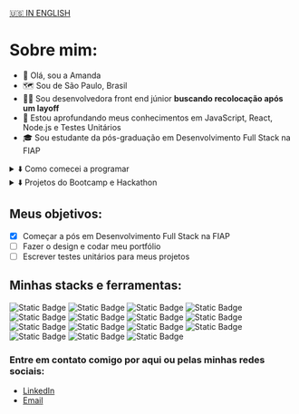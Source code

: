 <a href="https://github.com/amdfd">🇺🇸 IN ENGLISH</a>

# Sobre mim:
- 👋 Olá, sou a Amanda
- 🗺️ Sou de São Paulo, Brasil
- 👩‍💻 Sou desenvolvedora front end júnior <b>buscando recolocação após um layoff</b>
- 🌱 Estou aprofundando meus conhecimentos em JavaScript, React, Node.js e Testes Unitários
- 🎓 Sou estudante da pós-graduação em Desenvolvimento Full Stack na FIAP

<details>
	<summary>⬇️ Como comecei a programar</summary>
	👩‍🏫 Trabalhando como professora de inglês tive a oportunidade de me certificar como Apple Teacher e começar a ensinar Lógica de Programação em inglês para crianças e adolescentes. Dois anos depois decidi entrar de vez na área tech, por isso 	estudei por conta, me formei no bootcamp da Generation Brasil e participei do Hackathon da FCamara, realizando dois projetos que me permitiram conseguir minha primeira oportunidade como desenvolvedora front end na Dasa, onde trabalhei por 1 
	ano como júnior.
</details>

<details>
	<summary>⬇️ Projetos do Bootcamp e Hackathon</summary>
	📣 <a href="https://github.com/FalaMemoGeneration">FalaMemo (rede social)  </a><br>
	🍊 <a href="https://github.com/squad34-2022">Orange Evolution (plataforma de estudos)  </a>
</details>

## Meus objetivos:
- [x] Começar a pós em Desenvolvimento Full Stack na FIAP
- [ ] Fazer o design e codar meu portfólio
- [ ] Escrever testes unitários para meus projetos

## Minhas stacks e ferramentas:
<div display=inline-block>
	<img alt="Static Badge" src="https://img.shields.io/badge/GIT-9c4f96">
	<img alt="Static Badge" src="https://img.shields.io/badge/HTML5-ff6355">
	<img alt="Static Badge" src="https://img.shields.io/badge/CSS3-fba949">
	<img alt="Static Badge" src="https://img.shields.io/badge/JAVASCRIPT-fae442">
	<img alt="Static Badge" src="https://img.shields.io/badge/TYPESCRIPT-8bd448">
	<img alt="Static Badge" src="https://img.shields.io/badge/REACT-2aa8f2">
	<img alt="Static Badge" src="https://img.shields.io/badge/MATERIAL--UI-8bd448">
	<img alt="Static Badge" src="https://img.shields.io/badge/NODE.JS-fae442">
	<img alt="Static Badge" src="https://img.shields.io/badge/EXPRESS.JS-fba949">
	<img alt="Static Badge" src="https://img.shields.io/badge/JAVA-ff6355">
	<img alt="Static Badge" src="https://img.shields.io/badge/SPRING-9c4f96">
	<img alt="Static Badge" src="https://img.shields.io/badge/JEST-ff6355">
	<img alt="Static Badge" src="https://img.shields.io/badge/MYSQL-fba949">
	<img alt="Static Badge" src="https://img.shields.io/badge/MONGODB-fae442">
	<img alt="Static Badge" src="https://img.shields.io/badge/FIGMA-8bd448">
</div>

### Entre em contato comigo por aqui ou pelas minhas redes sociais:
- [LinkedIn](https://www.linkedin.com/in/amdfd/)
- [Email](mailto:amandaf.dias96@gmail.com)

